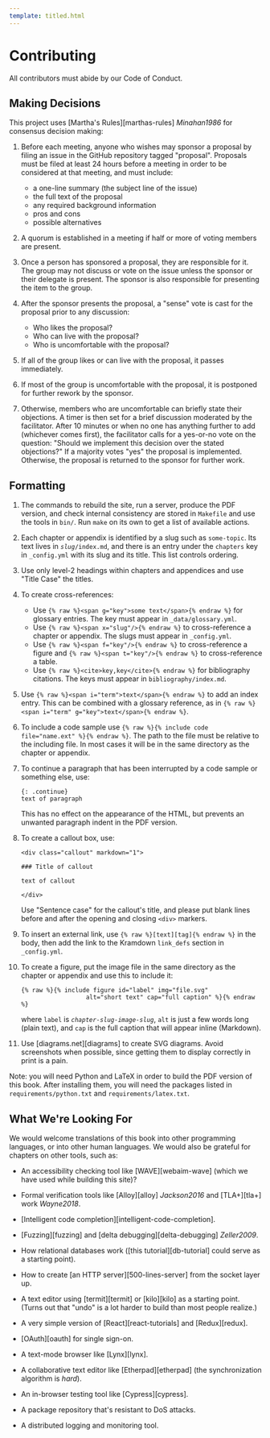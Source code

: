 ```yaml
---
template: titled.html
---
```


# Contributing

All contributors must abide by our <span i="Code of Conduct">Code of Conduct</span>.

## Making Decisions

This project uses [Martha's Rules][marthas-rules] <cite>Minahan1986</cite> for consensus decision making:

1.  Before each meeting, anyone who wishes may sponsor a proposal by filing an
    issue in the GitHub repository tagged "proposal".  Proposals must be filed
    at least 24 hours before a meeting in order to be considered at that
    meeting, and must include:
    -   a one-line summary (the subject line of the issue)
    -   the full text of the proposal
    -   any required background information
    -   pros and cons
    -   possible alternatives

2.  A quorum is established in a meeting if half or more of voting members are
    present.

3.  Once a person has sponsored a proposal, they are responsible for it.  The
    group may not discuss or vote on the issue unless the sponsor or their
    delegate is present.  The sponsor is also responsible for presenting the
    item to the group.

4.  After the sponsor presents the proposal, a "sense" vote is cast for the
    proposal prior to any discussion:
    -   Who likes the proposal?
    -   Who can live with the proposal?
    -   Who is uncomfortable with the proposal?

5.  If all of the group likes or can live with the proposal, it passes
    immediately.

6.  If most of the group is uncomfortable with the proposal, it is postponed for
    further rework by the sponsor.

7.  Otherwise, members who are uncomfortable can briefly state their objections.
    A timer is then set for a brief discussion moderated by the facilitator.
    After 10 minutes or when no one has anything further to add (whichever comes
    first), the facilitator calls for a yes-or-no vote on the question: "Should
    we implement this decision over the stated objections?"  If a majority votes
    "yes" the proposal is implemented.  Otherwise, the proposal is returned to
    the sponsor for further work.

## Formatting

1.  The commands to rebuild the site, run a server, produce the PDF version, and
    check internal consistency are stored in `Makefile` and use the tools in
    `bin/`. Run `make` on its own to get a list of available actions.

1.  Each chapter or appendix is identified by a slug such as `some-topic`.  Its
    text lives in <code><em>slug</em>/index.md</code>, and there is an entry
    under the `chapters` key in `_config.yml` with its slug and its title. This
    list controls ordering.

1.  Use only level-2 headings within chapters and appendices and use "Title
    Case" the titles.

1.  To create cross-references:
    -   Use `{% raw %}<span g="key">some text</span>{% endraw %}` for glossary
        entries. The key must appear in `_data/glossary.yml`.
    -   Use `{% raw %}<span x="slug"/>{% endraw %}` to cross-reference a chapter or
        appendix. The slugs must appear in `_config.yml`.
    -   Use `{% raw %}<span f="key"/>{% endraw %}` to cross-reference a figure
        and `{% raw %}<span t="key"/>{% endraw %}` to cross-reference a table.
    -    Use `{% raw %}<cite>key,key</cite>{% endraw %}` for bibliography
        citations.  The keys must appear in `bibliography/index.md`.

1.  Use `{% raw %}<span i="term">text</span>{% endraw %}` to add an index entry.
    This can be combined with a glossary reference, as in
    `{% raw %}<span i="term" g="key">text</span>{% endraw %}`.

1.  To include a code sample use
    `{% raw %}{% include code file="name.ext" %}{% endraw %}`.
    The path to the file must be relative to the including file.
    In most cases it will be in the same directory as the chapter or appendix.

1.  To continue a paragraph that has been interrupted by a code sample or
    something else, use:

    ```
    {: .continue}
    text of paragraph
    ```

    This has no effect on the appearance of the HTML, but prevents an unwanted
    paragraph indent in the PDF version.

1.  To create a callout box, use:

    ```
    <div class="callout" markdown="1">

    ### Title of callout

    text of callout

    </div>
    ```

    Use "Sentence case" for the callout's title, and please put blank lines
    before and after the opening and closing `<div>` markers.

1.  To insert an external link, use `{% raw %}[text][tag]{% endraw %}` in the
    body, then add the link to the Kramdown `link_defs` section in
    `_config.yml`.

1.  To create a figure, put the image file in the same directory as the chapter
    or appendix and use this to include it:

    ```
    {% raw %}{% include figure id="label" img="file.svg"
                      alt="short text" cap="full caption" %}{% endraw %}
    ```

    where `label` is <code><em>chapter-slug</em>-<em>image-slug</em></code>,
    `alt` is just a few words long (plain text), and `cap` is the full caption
    that will appear inline (Markdown).

1.  Use [diagrams.net][diagrams] to create SVG diagrams.  Avoid screenshots when
    possible, since getting them to display correctly in print is a pain.

Note: you will need Python and LaTeX in order to build the PDF version of this book.
After installing them, you will need the packages listed in `requirements/python.txt`
and `requirements/latex.txt`.

## What We're Looking For

We would welcome
translations of this book into other programming languages,
or into other human languages.
We would also be grateful for chapters on other tools, such as:

-   An accessibility checking tool like <span i="WebAIM WAVE">[WAVE][webaim-wave]</span>
    (which we have used while building this site)?

-   Formal verification tools
    like <span i="Alloy; formal verification!Alloy">[Alloy][alloy]</span> <cite>Jackson2016</cite>
    and <span i="TLA+; formal verification!TLA+">[TLA+][tla+]</span> work <cite>Wayne2018</cite>.

-   <span i="code completion">[Intelligent code completion][intelligent-code-completion]</span>.

-   <span i="fuzz testing">[Fuzzing][fuzzing]</span> and
    <span i="delta debugging">[delta debugging][delta-debugging]</span> <cite>Zeller2009</cite>.

-   How relational databases work
    ([this tutorial][db-tutorial] could serve as a starting point).

-   How to create [an HTTP server][500-lines-server] from the socket layer up.

-   A text editor using [termit][termit] or [kilo][kilo] as a starting point.
    (Turns out that "undo" is a lot harder to build than most people realize.)

-   A very simple version of [React][react-tutorials] and <span i="Redux">[Redux][redux]</span>.

-   <span i="OAuth">[OAuth][oauth]</span> for single sign-on.

-   A text-mode browser like [Lynx][lynx].

-   A collaborative text editor like [Etherpad][etherpad]
    (the synchronization algorithm is _hard_).

-   An in-browser testing tool like [Cypress][cypress].

-   A package repository that's resistant to DoS attacks.

-   A distributed logging and monitoring tool.
